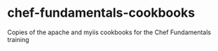 # chef-fundamentals-cookbooks
Copies of the apache and myiis cookbooks for the Chef Fundamentals training

